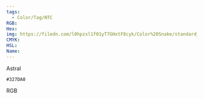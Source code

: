 ```yaml
---
tags:
  - Color/Tag/NTC
RGB:
Hex:
img: https://filedn.com/l0hpzxl1f01yT7GHxtF8cyk/Color%20Snake/standard_csv_to_svg//327DA0.svg
CMYK:
HSL:
Name:
---
```

Astral
```palette
#327DA0
```
RGB
